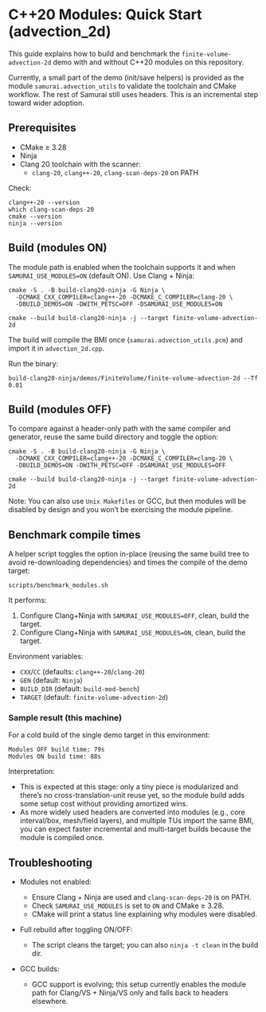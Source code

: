 # C++20 Modules: Quick Start (advection_2d)

This guide explains how to build and benchmark the `finite-volume-advection-2d` demo
with and without C++20 modules on this repository.

Currently, a small part of the demo (init/save helpers) is provided as the module
`samurai.advection_utils` to validate the toolchain and CMake workflow. The rest
of Samurai still uses headers. This is an incremental step toward wider adoption.

## Prerequisites

- CMake ≥ 3.28
- Ninja
- Clang 20 toolchain with the scanner:
  - `clang-20`, `clang++-20`, `clang-scan-deps-20` on PATH

Check:

```
clang++-20 --version
which clang-scan-deps-20
cmake --version
ninja --version
```

## Build (modules ON)

The module path is enabled when the toolchain supports it and when
`SAMURAI_USE_MODULES=ON` (default ON). Use Clang + Ninja:

```
cmake -S . -B build-clang20-ninja -G Ninja \
  -DCMAKE_CXX_COMPILER=clang++-20 -DCMAKE_C_COMPILER=clang-20 \
  -DBUILD_DEMOS=ON -DWITH_PETSC=OFF -DSAMURAI_USE_MODULES=ON

cmake --build build-clang20-ninja -j --target finite-volume-advection-2d
```

The build will compile the BMI once (`samurai.advection_utils.pcm`) and import it
in `advection_2d.cpp`.

Run the binary:

```
build-clang20-ninja/demos/FiniteVolume/finite-volume-advection-2d --Tf 0.01
```

## Build (modules OFF)

To compare against a header-only path with the same compiler and generator, reuse
the same build directory and toggle the option:

```
cmake -S . -B build-clang20-ninja -G Ninja \
  -DCMAKE_CXX_COMPILER=clang++-20 -DCMAKE_C_COMPILER=clang-20 \
  -DBUILD_DEMOS=ON -DWITH_PETSC=OFF -DSAMURAI_USE_MODULES=OFF

cmake --build build-clang20-ninja -j --target finite-volume-advection-2d
```

Note: You can also use `Unix Makefiles` or GCC, but then modules will be disabled
by design and you won’t be exercising the module pipeline.

## Benchmark compile times

A helper script toggles the option in-place (reusing the same build tree to avoid
re-downloading dependencies) and times the compile of the demo target:

```
scripts/benchmark_modules.sh
```

It performs:

1. Configure Clang+Ninja with `SAMURAI_USE_MODULES=OFF`, clean, build the target.
2. Configure Clang+Ninja with `SAMURAI_USE_MODULES=ON`, clean, build the target.

Environment variables:

- `CXX`/`CC` (defaults: `clang++-20`/`clang-20`)
- `GEN` (default: `Ninja`)
- `BUILD_DIR` (default: `build-mod-bench`)
- `TARGET` (default: `finite-volume-advection-2d`)

### Sample result (this machine)

For a cold build of the single demo target in this environment:

```
Modules OFF build time: 79s
Modules ON build time: 88s
```

Interpretation:

- This is expected at this stage: only a tiny piece is modularized and there’s
  no cross-translation-unit reuse yet, so the module build adds some setup cost
  without providing amortized wins.
- As more widely used headers are converted into modules (e.g., core interval/box,
  mesh/field layers), and multiple TUs import the same BMI, you can expect faster
  incremental and multi-target builds because the module is compiled once.

## Troubleshooting

- Modules not enabled:
  - Ensure Clang + Ninja are used and `clang-scan-deps-20` is on PATH.
  - Check `SAMURAI_USE_MODULES` is set to `ON` and CMake ≥ 3.28.
  - CMake will print a status line explaining why modules were disabled.

- Full rebuild after toggling ON/OFF:
  - The script cleans the target; you can also `ninja -t clean` in the build dir.

- GCC builds:
  - GCC support is evolving; this setup currently enables the module path for
    Clang/VS + Ninja/VS only and falls back to headers elsewhere.

